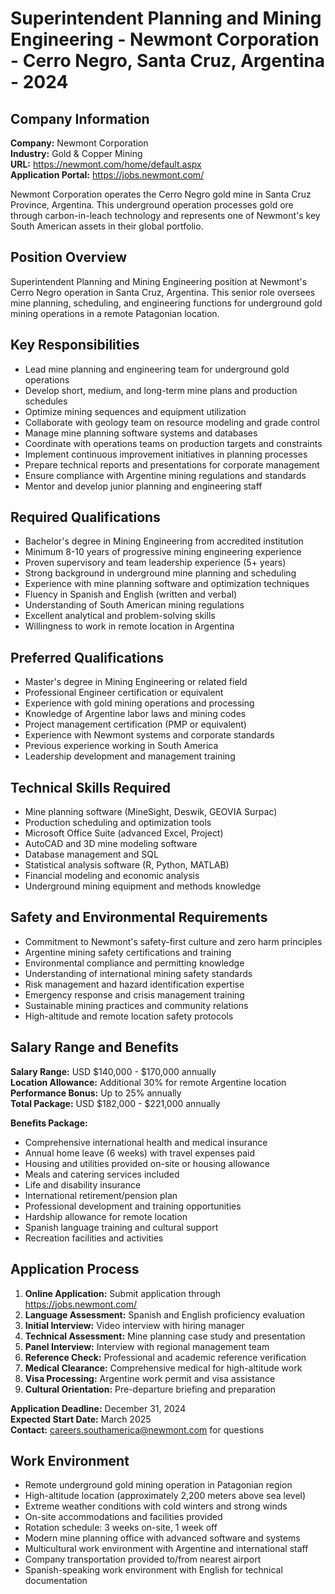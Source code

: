# Superintendent Planning and Mining Engineering - Newmont Corporation - Cerro Negro, Santa Cruz, Argentina - 2024

## Company Information
**Company:** Newmont Corporation  
**Industry:** Gold & Copper Mining  
**URL:** https://newmont.com/home/default.aspx  
**Application Portal:** https://jobs.newmont.com/

Newmont Corporation operates the Cerro Negro gold mine in Santa Cruz Province, Argentina. This underground operation processes gold ore through carbon-in-leach technology and represents one of Newmont's key South American assets in their global portfolio.

## Position Overview
Superintendent Planning and Mining Engineering position at Newmont's Cerro Negro operation in Santa Cruz, Argentina. This senior role oversees mine planning, scheduling, and engineering functions for underground gold mining operations in a remote Patagonian location.

## Key Responsibilities
- Lead mine planning and engineering team for underground gold operations
- Develop short, medium, and long-term mine plans and production schedules
- Optimize mining sequences and equipment utilization
- Collaborate with geology team on resource modeling and grade control
- Manage mine planning software systems and databases
- Coordinate with operations teams on production targets and constraints
- Implement continuous improvement initiatives in planning processes
- Prepare technical reports and presentations for corporate management
- Ensure compliance with Argentine mining regulations and standards
- Mentor and develop junior planning and engineering staff

## Required Qualifications
- Bachelor's degree in Mining Engineering from accredited institution
- Minimum 8-10 years of progressive mining engineering experience
- Proven supervisory and team leadership experience (5+ years)
- Strong background in underground mine planning and scheduling
- Experience with mine planning software and optimization techniques
- Fluency in Spanish and English (written and verbal)
- Understanding of South American mining regulations
- Excellent analytical and problem-solving skills
- Willingness to work in remote location in Argentina

## Preferred Qualifications
- Master's degree in Mining Engineering or related field
- Professional Engineer certification or equivalent
- Experience with gold mining operations and processing
- Knowledge of Argentine labor laws and mining codes
- Project management certification (PMP or equivalent)
- Experience with Newmont systems and corporate standards
- Previous experience working in South America
- Leadership development and management training

## Technical Skills Required
- Mine planning software (MineSight, Deswik, GEOVIA Surpac)
- Production scheduling and optimization tools
- Microsoft Office Suite (advanced Excel, Project)
- AutoCAD and 3D mine modeling software
- Database management and SQL
- Statistical analysis software (R, Python, MATLAB)
- Financial modeling and economic analysis
- Underground mining equipment and methods knowledge

## Safety and Environmental Requirements
- Commitment to Newmont's safety-first culture and zero harm principles
- Argentine mining safety certifications and training
- Environmental compliance and permitting knowledge
- Understanding of international mining safety standards
- Risk management and hazard identification expertise
- Emergency response and crisis management training
- Sustainable mining practices and community relations
- High-altitude and remote location safety protocols

## Salary Range and Benefits
**Salary Range:** USD $140,000 - $170,000 annually  
**Location Allowance:** Additional 30% for remote Argentine location  
**Performance Bonus:** Up to 25% annually  
**Total Package:** USD $182,000 - $221,000 annually

**Benefits Package:**
- Comprehensive international health and medical insurance
- Annual home leave (6 weeks) with travel expenses paid
- Housing and utilities provided on-site or housing allowance
- Meals and catering services included
- Life and disability insurance
- International retirement/pension plan
- Professional development and training opportunities
- Hardship allowance for remote location
- Spanish language training and cultural support
- Recreation facilities and activities

## Application Process
1. **Online Application:** Submit application through https://jobs.newmont.com/
2. **Language Assessment:** Spanish and English proficiency evaluation
3. **Initial Interview:** Video interview with hiring manager
4. **Technical Assessment:** Mine planning case study and presentation
5. **Panel Interview:** Interview with regional management team
6. **Reference Check:** Professional and academic reference verification
7. **Medical Clearance:** Comprehensive medical for high-altitude work
8. **Visa Processing:** Argentine work permit and visa assistance
9. **Cultural Orientation:** Pre-departure briefing and preparation

**Application Deadline:** December 31, 2024  
**Expected Start Date:** March 2025  
**Contact:** careers.southamerica@newmont.com for questions

## Work Environment
- Remote underground gold mining operation in Patagonian region
- High-altitude location (approximately 2,200 meters above sea level)
- Extreme weather conditions with cold winters and strong winds
- On-site accommodations and facilities provided
- Rotation schedule: 3 weeks on-site, 1 week off
- Modern mine planning office with advanced software and systems
- Multicultural work environment with Argentine and international staff
- Company transportation provided to/from nearest airport
- Spanish-speaking work environment with English for technical documentation